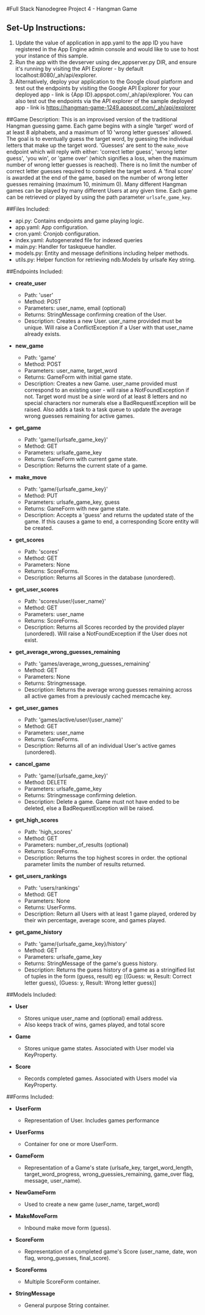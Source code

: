 #Full Stack Nanodegree Project 4 - Hangman Game

## Set-Up Instructions:
1.  Update the value of application in app.yaml to the app ID you have registered
 in the App Engine admin console and would like to use to host your instance of this sample.
2.  Run the app with the devserver using dev_appserver.py DIR, and ensure it's
 running by visiting the API Explorer - by default localhost:8080/_ah/api/explorer.
3.  Alternatively, deploy your application to the Google cloud platform and test out the endpoints
 by visiting the Google API Explorer for your deployed app - link is {App ID}.appspot.com/_ah/api/explorer.
 You can also test out the endpoints via the API explorer of the sample deployed app - link is 
 https://hangman-game-1249.appspot.com/_ah/api/explorer
 

##Game Description:
This is an improvised version of the traditional Hangman guessing game. Each game begins 
with a single 'target' word of at least 8 alphabets, and a maximum of 10 'wrong letter guesses' 
allowed. The goal is to eventually guess the target word, by guessing the individual letters 
that make up the target word. 'Guesses' are sent to the `make_move` endpoint which will reply
with either: 'correct letter guess', 'wrong letter guess', 'you win', or 'game over' (which 
signifies a loss, when the maximum number of wrong letter guesses is reached). There is no limit 
the number of correct letter guesses required to complete the target word. A 'final score' is awarded 
at the end of the game, based on the number of wrong letter guesses remaining (maximum 10, minimum 0). 
Many different Hangman games can be played by many different Users at any given time. Each game 
can be retrieved or played by using the path parameter `urlsafe_game_key`.


##Files Included:
 - api.py: Contains endpoints and game playing logic.
 - app.yaml: App configuration.
 - cron.yaml: Cronjob configuration.
 - index.yaml: Autogenerated file for indexed queries
 - main.py: Handler for taskqueue handler.
 - models.py: Entity and message definitions including helper methods.
 - utils.py: Helper function for retrieving ndb.Models by urlsafe Key string.


##Endpoints Included:
 - **create_user**
    - Path: 'user'
    - Method: POST
    - Parameters: user_name, email (optional)
    - Returns: StringMessage confirming creation of the User.
    - Description: Creates a new User. user_name provided must be unique. Will 
    raise a ConflictException if a User with that user_name already exists.
    
 - **new_game**
    - Path: 'game'
    - Method: POST
    - Parameters: user_name, target_word
    - Returns: GameForm with initial game state.
    - Description: Creates a new Game. user_name provided must correspond to an
    existing user - will raise a NotFoundException if not. Target word must be a sinle word of at 
    least 8 letters and no special characters nor numerals else a BadRequestException will be raised. 
    Also adds a task to a task queue to update the average wrong guesses remaining for active games.
     
 - **get_game**
    - Path: 'game/{urlsafe_game_key}'
    - Method: GET
    - Parameters: urlsafe_game_key
    - Returns: GameForm with current game state.
    - Description: Returns the current state of a game.
    
 - **make_move**
    - Path: 'game/{urlsafe_game_key}'
    - Method: PUT
    - Parameters: urlsafe_game_key, guess
    - Returns: GameForm with new game state.
    - Description: Accepts a 'guess' and returns the updated state of the game.
    If this causes a game to end, a corresponding Score entity will be created.
    
 - **get_scores**
    - Path: 'scores'
    - Method: GET
    - Parameters: None
    - Returns: ScoreForms.
    - Description: Returns all Scores in the database (unordered).
    
 - **get_user_scores**
    - Path: 'scores/user/{user_name}'
    - Method: GET
    - Parameters: user_name
    - Returns: ScoreForms. 
    - Description: Returns all Scores recorded by the provided player (unordered).
    Will raise a NotFoundException if the User does not exist.
    
 - **get_average_wrong_guesses_remaining**
    - Path: 'games/average_wrong_guesses_remaining'
    - Method: GET
    - Parameters: None
    - Returns: Stringmessage. 
    - Description: Returns the average wrong guesses remaining across all active games from a 
    previously cached memcache key.

 - **get_user_games**
    - Path: 'games/active/user/{user_name}'
    - Method: GET
    - Parameters: user_name
    - Returns: GameForms.
    - Description: Returns all of an individual User's active games (unordered).

 - **cancel_game**
    - Path: 'game/{urlsafe_game_key}'
    - Method: DELETE
    - Parameters: urlsafe_game_key
    - Returns: Stringmessage confirming deletion.
    - Description: Delete a game. Game must not have ended to be deleted, else a 
    BadRequestException will be raised.

 - **get_high_scores**
    - Path: 'high_scores'
    - Method: GET
    - Parameters: number_of_results (optional)
    - Returns: ScoreForms.
    - Description: Returns the top highest scores in order. the optional parameter limits 
    the number of results returned.

 - **get_users_rankings**
    - Path: 'users/rankings'
    - Method: GET
    - Parameters: None
    - Returns: UserForms.
    - Description: Return all Users with at least 1 game played, ordered by their win percentage, 
    average score, and games played.

 - **get_game_history**
    - Path: 'game/{urlsafe_game_key}/history'
    - Method: GET
    - Parameters: urlsafe_game_key
    - Returns: StringMessage of the game's guess history.
    - Description: Returns the guess history of a game as a stringified list of tuples in the form (guess, result) 
    eg: [(Guess: w, Result: Correct letter guess), (Guess: y, Result: Wrong letter guess)]


##Models Included:
 - **User**
    - Stores unique user_name and (optional) email address.
    - Also keeps track of wins, games played, and total score
    
 - **Game**
    - Stores unique game states. Associated with User model via KeyProperty.
    
 - **Score**
    - Records completed games. Associated with Users model via KeyProperty.

   
##Forms Included:
 - **UserForm**
    - Representation of User. Includes games performance

 - **UserForms**
    - Container for one or more UserForm.

 - **GameForm**
    - Representation of a Game's state (urlsafe_key, target_word_length, target_word_progress, 
    wrong_guessies_remaining, game_over flag, message, user_name).

 - **NewGameForm**
    - Used to create a new game (user_name, target_word)

 - **MakeMoveForm**
    - Inbound make move form (guess).

 - **ScoreForm**
    - Representation of a completed game's Score (user_name, date, won flag,
    wrong_guesses, final_score).

 - **ScoreForms**
    - Multiple ScoreForm container.

 - **StringMessage**
    - General purpose String container.
